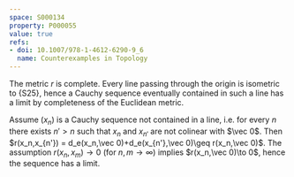 ```yaml
---
space: S000134
property: P000055
value: true
refs:
- doi: 10.1007/978-1-4612-6290-9_6
  name: Counterexamples in Topology
---
```


The metric $r$ is complete.
Every line passing through the origin is isometric to {S25},
hence a Cauchy sequence eventually contained in such a line has a limit by completeness
of the Euclidean metric.

Assume $(x_n)$ is a Cauchy sequence not contained in a line, i.e. for
every $n$ there exists $n'>n$ such that $x_n$ and $x_{n'}$ are not colinear with $\vec 0$.
Then $r(x_n,x_{n'}) = d_e(x_n,\vec 0)+d_e(x_{n'},\vec 0)\geq r(x_n,\vec 0)$. The assumption $r(x_n,x_m)\to 0$ (for $n,m\to \infty$) implies $r(x_n,\vec 0)\to 0$, hence the sequence has a limit.
